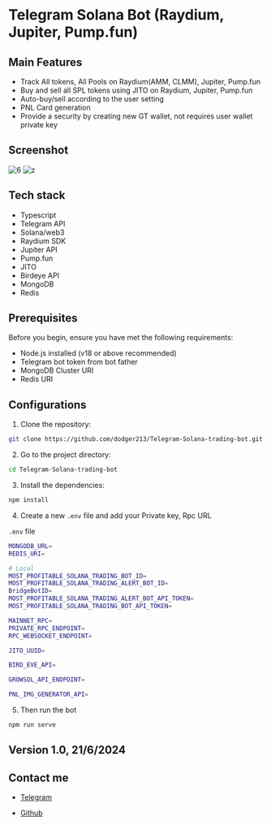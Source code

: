 # Telegram Solana Bot (Raydium, Jupiter, Pump.fun)
## Main Features

- Track All tokens, All Pools on Raydium(AMM, CLMM), Jupiter, Pump.fun 
- Buy and sell all SPL tokens using JITO on Raydium, Jupiter, Pump.fun
- Auto-buy/sell according to the user setting
- PNL Card generation
- Provide a security by creating new GT wallet, not requires user wallet private key

## Screenshot

![6](https://github.com/dodger213/Telegram-Solana-trading-bot/assets/138183918/351d8203-6f4d-4560-8b70-cecf0468ad9a)
![z](https://github.com/dodger213/Telegram-Solana-trading-bot/assets/138183918/20e824c4-82ab-4774-a4b3-5434d4cf925f)

## Tech stack
- Typescript
- Telegram API
- Solana/web3
- Raydium SDK
- Jupiter API
- Pump.fun
- JITO
- Birdeye API
- MongoDB
- Redis

## Prerequisites

Before you begin, ensure you have met the following requirements:

- Node.js installed (v18 or above recommended)
- Telegram bot token from bot father
- MongoDB Cluster URI
- Redis URI

## Configurations

1. Clone the repository:

```sh
git clone https://github.com/dodger213/Telegram-Solana-trading-bot.git
```

2. Go to the project directory:

```sh
cd Telegram-Solana-trading-bot
```

3. Install the dependencies:

```sh
npm install
```

4. Create a new `.env` file and add your Private key, Rpc URL

`.env` file
```sh
MONGODB_URL=
REDIS_URI=

# Local
MOST_PROFITABLE_SOLANA_TRADING_BOT_ID=
MOST_PROFITABLE_SOLANA_TRADING_ALERT_BOT_ID=
BridgeBotID=
MOST_PROFITABLE_SOLANA_TRADING_ALERT_BOT_API_TOKEN=
MOST_PROFITABLE_SOLANA_TRADING_BOT_API_TOKEN=

MAINNET_RPC=
PRIVATE_RPC_ENDPOINT=
RPC_WEBSOCKET_ENDPOINT=

JITO_UUID=

BIRD_EVE_API=

GROWSOL_API_ENDPOINT=

PNL_IMG_GENERATOR_API=

```

5. Then run the bot

```sh
npm run serve
```

## Version 1.0,   21/6/2024

## Contact me
- [Telegram](https://t.me/dodger0213)

- [Github](https://github.com/dodger213)
